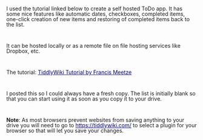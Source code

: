 <!DOCTYPE HTML PUBLIC "-//W3C//DTD HTML 4.0 Transitional//EN">
<html>
<head>
	<meta http-equiv="content-type" content="text/html; charset=utf-8"/>
	<title></title>
	<meta name="generator" content="LibreOffice 6.3.6.2 (Linux)"/>
	<meta name="created" content="2020-07-02T15:10:51.190366761"/>
	<meta name="changed" content="2021-02-19T12:04:41.852819187"/>
	<style type="text/css">
		@page { size: 8.5in 11in; margin: 0.79in }
		p { margin-bottom: 0.1in; line-height: 115%; background: transparent }
		a:link { color: #000080; so-language: zxx; text-decoration: underline }
	</style>
</head>
<body lang="en-US" link="#000080" vlink="#800000" dir="ltr"><p style="margin-bottom: 0in; line-height: 100%">
I used the tutorial linked below to create a self hosted ToDo app. It
has some nice features like automatic dates, checkboxes, completed
items, one-click creation of new items and restoring of completed
items back to the list.</p>
<p style="margin-bottom: 0in; line-height: 100%"><br/>

</p>
<p style="margin-bottom: 0in; line-height: 100%">It can be hosted
locally or as a remote file on file hosting services like Dropbox,
etc.</p>
<p style="margin-bottom: 0in; line-height: 100%"><br/>

</p>
<p style="margin-bottom: 0in; line-height: 100%">The tutorial: 
<a href="https://www.youtube.com/watch?v=ZMGpAW0z_Bo&amp;list=PLzZCajspPU_UjFn0uy-J9URz0LP4zhxRK">TiddlyWiki
Tutorial by Francis Meetze</a></p>
<p style="margin-bottom: 0in; line-height: 100%"><br/>

</p>
<p style="margin-bottom: 0in; line-height: 100%">I posted this so I
could always have a fresh copy. The list is initially blank so that
you can start using it as soon as you copy it to your drive.</p>
<p style="margin-bottom: 0in; line-height: 100%"><br/>

</p>
<p style="margin-bottom: 0in; line-height: 100%"><b>Note</b>: As most
browsers prevent websites from saving anything to your drive you will
need to go to <a href="https://tiddlywiki.com/">https://tiddlywiki.com/</a>
to select a plugin for your browser so that will let you save your
changes.</p>
<p style="margin-bottom: 0in; line-height: 100%"><br/>

</p>
</body>
</html>